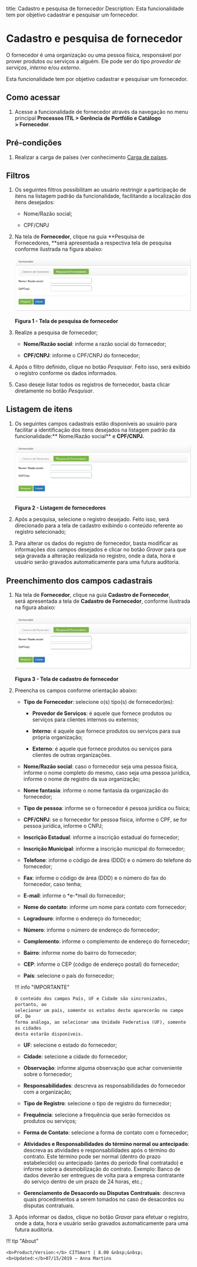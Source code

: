 title: Cadastro e pesquisa de fornecedor
Description: Esta funcionalidade tem por objetivo cadastrar e pesquisar um
fornecedor.

# Cadastro e pesquisa de fornecedor

O fornecedor é uma organização ou uma pessoa física, responsável por prover
produtos ou serviços a alguém. Ele pode ser do tipo *provedor de
serviços*, *interno* e/ou *externo*.

Esta funcionalidade tem por objetivo cadastrar e pesquisar um fornecedor.

Como acessar
------------

1.  Acesse a funcionalidade de fornecedor através da navegação no menu
    principal **Processos ITIL > Gerência de Portfólio e Catálogo > Fornecedor**.

Pré-condições
-------------

1.  Realizar a carga de países (ver conhecimento [Carga de
    países]().

Filtros
-------

1.  Os seguintes filtros possibilitam ao usuário restringir a participação de
    itens na listagem padrão da funcionalidade, facilitando a localização dos
    itens desejados:

    -   Nome/Razão social;

    -   CPF/CNPJ

1.  Na tela de **Fornecedor**, clique na guia **Pesquisa de Fornecedores, **será
    apresentada a respectiva tela de pesquisa conforme ilustrada na figura
    abaixo:

    ![Criar](images/provider-1.png)

    **Figura 1 - Tela de pesquisa de fornecedor**

1.  Realize a pesquisa de fornecedor;

    -   **Nome/Razão social**: informe a razão social do fornecedor;

    -   **CPF/CNPJ**: informe o CPF/CNPJ do fornecedor;

2.  Após o filtro definido, clique no botão *Pesquisar*. Feito isso, será
    exibido o registro conforme os dados informados.

3.  Caso deseje listar todos os registros de fornecedor, basta clicar
    diretamente no botão *Pesquisar*.

Listagem de itens
-----------------

1.  Os seguintes campos cadastrais estão disponíveis ao usuário para facilitar a
    identificação dos itens desejados na listagem padrão da
    funcionalidade:** Nome/Razão social** e **CPF/CNPJ.**

    ![Criar](images/provider-1.png)

    **Figura 2 - Listagem de fornecedores**

1.  Após a pesquisa, selecione o registro desejado. Feito isso, será direcionado
    para a tela de cadastro exibindo o conteúdo referente ao registro
    selecionado;

2.  Para alterar os dados do registro de fornecedor, basta modificar as
    informações dos campos desejados e clicar no botão *Gravar* para que seja
    gravada a alteração realizada no registro, onde a data, hora e usuário serão
    gravados automaticamente para uma futura auditoria.

Preenchimento dos campos cadastrais
-----------------------------------

1.  Na tela de **Fornecedor**, clique na guia **Cadastro de Fornecedor**,
    será apresentada a tela de **Cadastro de Fornecedor**, conforme ilustrada na
    figura abaixo:

    ![Criar](images/provider-1.png)

    **Figura 3 - Tela de cadastro de fornecedor**

1.  Preencha os campos conforme orientação abaixo:

    -  **Tipo de Fornecedor**: selecione o(s) tipo(s) de fornecedor(es):

        -  **Provedor de Serviços**: é aquele que fornece produtos ou serviços
            para clientes internos ou externos;

        -  **Interno**: é aquele que fornece produtos ou serviços para sua
            própria organização;

        -  **Externo**: é aquele que fornece produtos ou serviços para clientes
            de outras organizações.

    -  **Nome/Razão social**: caso o fornecedor seja uma pessoa física, informe
        o nome completo do mesmo, caso seja uma pessoa jurídica, informe o nome
        de registro da sua organização;

    -  **Nome fantasia**: informe o nome fantasia da organização do fornecedor;

    -  **Tipo de pessoa**: informe se o fornecedor é pessoa jurídica ou física;

    -  **CPF/CNPJ**: se o fornecedor for pessoa física, informe o CPF, se for
        pessoa jurídica, informe o CNPJ;

    -  **Inscrição Estadual**: informe a inscrição estadual do fornecedor;

    -  **Inscrição Municipal**: informe a inscrição municipal do fornecedor;

    -  **Telefone**: informe o código de área (DDD) e o número do telefone do
        fornecedor;

    -  **Fax**: informe o código de área (DDD) e o número do fax do fornecedor,
        caso tenha;

    -  **E-mail**: informe o *e-*mail do fornecedor;

    -  **Nome do contato**: informe um nome para contato com fornecedor;

    -  **Logradouro**: informe o endereço do fornecedor;

    -  **Número**: informe o número de endereço do fornecedor;

    -  **Complemento**: informe o complemento de endereço do fornecedor;

    -  **Bairro**: informe nome do bairro do fornecedor;

    -  **CEP**: informe o CEP (código de endereço postal) do fornecedor;

    -  **País**: selecione o país do fornecedor;

    !!! info "IMPORTANTE"

        O conteúdo dos campos País, UF e Cidade são sincronizados, portanto, ao
        selecionar um país, somente os estados deste aparecerão no campo UF. De
        forma análoga, ao selecionar uma Unidade Federativa (UF), somente as cidades
        desta estarão disponíveis.

    -  **UF**: selecione o estado do fornecedor;

    -  **Cidade**: selecione a cidade do fornecedor;

    -  **Observação**: informe alguma observação que achar conveniente sobre o
    fornecedor;

    -  **Responsabilidades**: descreva as responsabilidades do fornecedor com a
    organização;

    -  **Tipo de Registro**: selecione o tipo de registro do fornecedor;

    -  **Frequência**: selecione a frequência que serão fornecidos os produtos ou
    serviços;

    -  **Forma de Contato**: selecione a forma de contato com o fornecedor;

    -  **Atividades e Responsabilidades do término normal ou antecipado**: descreva
    as atividades e responsabilidades após o término do contrato. Este término
    pode ser normal (dentro do prazo estabelecido) ou antecipado (antes do
    período final contratado) e informe sobre a desmobilização do contrato.
    Exemplo: Banco de dados deverão ser entregues de volta para a empresa
    contratante do serviço dentro de um prazo de 24 horas, etc.;

    -  **Gerenciamento de Desacordo ou Disputas Contratuais**: descreva quais
    procedimentos a serem tomados no caso de desacordos ou disputas contratuais.

1.  Após informar os dados, clique no botão *Gravar* para efetuar o registro,
    onde a data, hora e usuário serão gravados automaticamente para uma futura
    auditoria.


!!! tip "About"

    <b>Product/Version:</b> CITSmart | 8.00 &nbsp;&nbsp;
    <b>Updated:</b>07/15/2019 – Anna Martins
